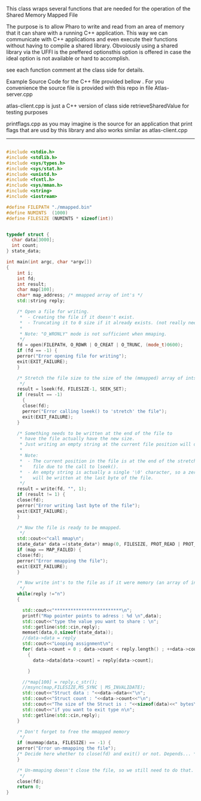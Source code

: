 This class wraps several functions that are needed for the operation of the Shared Memory Mapped File

The purpose is to allow Pharo to write and read from an area of memory that it can share with a running C++ application. This way we can communicate with C++ applications and even execute their functions without having to compile a shared library.  Obvoiously using a shared library via the UFFI is the preffered optionsthis option is offered in case the ideal option is not available or hard to accomplish. 

see each function comment  at the class side for details.

Example Source Code for the C++ file  provided bellow . For you convenience the source file is provided with this repo in file Atlas-server.cpp

atlas-client.cpp is just a C++ version of class side retrieveSharedValue for testing purposes

printflags.cpp as you may imagine is the source for an application that print flags that are usd by this library and also works similar as atlas-client.cpp

----------------------------------------------

```C++

#include <stdio.h>
#include <stdlib.h>
#include <sys/types.h>
#include <sys/stat.h>
#include <unistd.h>
#include <fcntl.h>
#include <sys/mman.h>
#include <string>
#include <iostream>

#define FILEPATH "./mmapped.bin"
#define NUMINTS  (1000)
#define FILESIZE (NUMINTS * sizeof(int))


typedef struct {
  char data[3000];
  int count;
} state_data;

int main(int argc, char *argv[])
{
    int i;
    int fd;
    int result;
    char map[100];
    char* map_address; /* mmapped array of int's */
    std::string reply;

    /* Open a file for writing.
     *  - Creating the file if it doesn't exist.
     *  - Truncating it to 0 size if it already exists. (not really needed)
     *
     * Note: "O_WRONLY" mode is not sufficient when mmaping.
     */
    fd = open(FILEPATH, O_RDWR | O_CREAT | O_TRUNC, (mode_t)0600);
    if (fd == -1) {
	perror("Error opening file for writing");
	exit(EXIT_FAILURE);
    }

    /* Stretch the file size to the size of the (mmapped) array of ints
     */
    result = lseek(fd, FILESIZE-1, SEEK_SET);
    if (result == -1)
      {
      close(fd);
      perror("Error calling lseek() to 'stretch' the file");
      exit(EXIT_FAILURE);
    }

    /* Something needs to be written at the end of the file to
     * have the file actually have the new size.
     * Just writing an empty string at the current file position will do.
     *
     * Note:
     *  - The current position in the file is at the end of the stretched
     *    file due to the call to lseek().
     *  - An empty string is actually a single '\0' character, so a zero-byte
     *    will be written at the last byte of the file.
     */
    result = write(fd, "", 1);
    if (result != 1) {
	close(fd);
	perror("Error writing last byte of the file");
	exit(EXIT_FAILURE);
    }

    /* Now the file is ready to be mmapped.
     */
    std::cout<<"call mmap\n";
    state_data* data =(state_data*) mmap(0, FILESIZE, PROT_READ | PROT_WRITE, MAP_SHARED, fd, 0);
    if (map == MAP_FAILED) {
	close(fd);
	perror("Error mmapping the file");
	exit(EXIT_FAILURE);
    }

    /* Now write int's to the file as if it were memory (an array of ints).
     */
    while(reply !="n")
    {

      std::cout<<"*************************\n";
      printf("Map pointer points to adress : %d \n",data);
      std::cout<<"type the value you want to share : \n";
      std::getline(std::cin,reply);
      memset(data,0,sizeof(state_data));
      //data->data = reply
      std::cout<<"Looping assignment\n";
      for( data->count = 0 ; data->count < reply.length() ; ++data->count )
        {
          data->data[data->count] = reply[data->count];

        }

      //*map[100] = reply.c_str();
      //msync(map,FILESIZE,MS_SYNC | MS_INVALIDATE);
      std::cout<<"Struct data : "<<data->data<<"\n";
      std::cout<<"Struct count : "<<data->count<<"\n";
      std::cout<<"The size of the Struct is : "<<sizeof(data)<<" bytes\n";
      std::cout<<"if you want to exit type n\n";
      std::getline(std::cin,reply);
    }

    /* Don't forget to free the mmapped memory
     */
    if (munmap(data, FILESIZE) == -1) {
	perror("Error un-mmapping the file");
	/* Decide here whether to close(fd) and exit() or not. Depends... */
    }

    /* Un-mmaping doesn't close the file, so we still need to do that.
     */
    close(fd);
    return 0;
}

```
